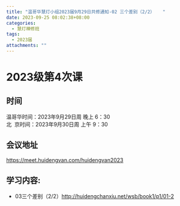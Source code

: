 ```yaml
---
title: "温哥华慧灯小组2023届9月29日共修通知-02 三个差别（2/2）   "
date: 2023-09-25 08:02:38+08:00
categories:
  - 慧灯禅修班
tags:
  - 2023届
attachments: ""
---
```

# 2023级第4次课

## 时间

温哥华时间：2023年9月29日周 晚上 6：30  
北  京时间：2023年9月30日周 上午 9：30

## 会议地址

<https://meet.huidengvan.com/huidengvan2023>

## 学习内容:
- 03三个差别（2/2）<http://huidengchanxiu.net/wsb/book1/p1/01-2>
